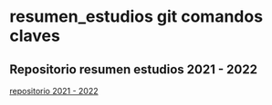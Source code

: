 # resumen_estudios git comandos claves

## Repositorio resumen estudios 2021 - 2022

[repositorio 2021 - 2022](https://github.com/volta2016/git2021)
